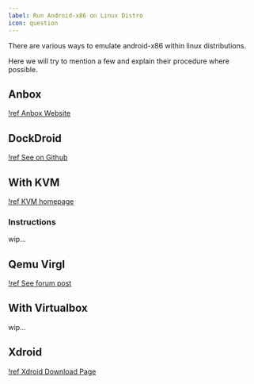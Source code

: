 ```yaml
---
label: Run Android-x86 on Linux Distro
icon: question
---
```


There are various ways to emulate android-x86 within linux distributions.

Here we will try to mention a few and explain their procedure where possible.

## Anbox

[!ref Anbox Website](https://anbox.io/)

## DockDroid

[!ref See on Github](https://github.com/sickcodes/dock-droid/)

## With KVM

[!ref KVM homepage](https://virt-manager.org/)

### Instructions

wip...

## Qemu Virgl

[!ref See forum post](https://supreme-gamers.com/t/best-android-emulator-for-linux-with-virgl.783/#post-5552)

## With Virtualbox

wip...

## Xdroid

[!ref Xdroid Download Page](https://www.linzhuotech.com/Product/download/)